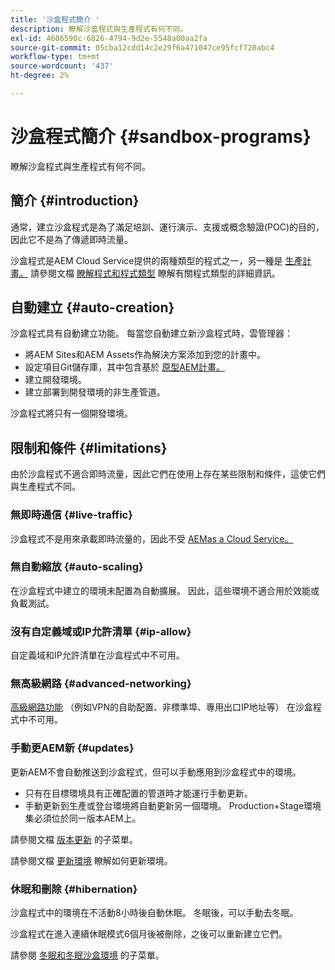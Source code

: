 ```yaml
---
title: '沙盒程式簡介 '
description: 瞭解沙盒程式與生產程式有何不同。
exl-id: 4606590c-6826-4794-9d2e-5548a00aa2fa
source-git-commit: 05cba12cdd14c2e29f6a471047ce95fcf720abc4
workflow-type: tm+mt
source-wordcount: '437'
ht-degree: 2%

---
```



# 沙盒程式簡介 {#sandbox-programs}

瞭解沙盒程式與生產程式有何不同。

## 簡介 {#introduction}

通常，建立沙盒程式是為了滿足培訓、運行演示、支援或概念驗證(POC)的目的，因此它不是為了傳遞即時流量。

沙盒程式是AEM Cloud Service提供的兩種類型的程式之一，另一種是 [生產計畫。](introduction-production-programs.md) 請參閱文檔 [瞭解程式和程式類型](/help/implementing/cloud-manager/getting-access-to-aem-in-cloud/program-types.md) 瞭解有關程式類型的詳細資訊。

## 自動建立 {#auto-creation}

沙盒程式具有自動建立功能。 每當您自動建立新沙盒程式時，雲管理器：

* 將AEM Sites和AEM Assets作為解決方案添加到您的計畫中。
* 設定項目Git儲存庫，其中包含基於 [原型AEM計畫。](https://experienceleague.adobe.com/docs/experience-manager-core-components/using/developing/archetype/overview.html)
* 建立開發環境。
* 建立部署到開發環境的非生產管道。

沙盒程式將只有一個開發環境。

## 限制和條件 {#limitations}

由於沙盒程式不適合即時流量，因此它們在使用上存在某些限制和條件，這使它們與生產程式不同。

### 無即時通信 {#live-traffic}

沙盒程式不是用來承載即時流量的，因此不受 [AEMas a Cloud Service。](https://www.adobe.com/legal/service-commitments.html)

### 無自動縮放 {#auto-scaling}

在沙盒程式中建立的環境未配置為自動擴展。 因此，這些環境不適合用於效能或負載測試。

### 沒有自定義域或IP允許清單 {#ip-allow}

自定義域和IP允許清單在沙盒程式中不可用。

### 無高級網路 {#advanced-networking}

[高級網路功能](/help/security/configuring-advanced-networking.md) （例如VPN的自助配置、非標準埠、專用出口IP地址等） 在沙盒程式中不可用。

### 手動更AEM新 {#updates}

更新AEM不會自動推送到沙盒程式，但可以手動應用到沙盒程式中的環境。

* 只有在目標環境具有正確配置的管道時才能運行手動更新。
* 手動更新到生產或登台環境將自動更新另一個環境。 Production+Stage環境集必須位於同一版本AEM上。

請參閱文檔 [版本更新](/help/implementing/deploying/aem-version-updates.md) 的子菜單。

請參閱文檔 [更新環境](/help/implementing/cloud-manager/manage-environments.md#updating-dev-environment) 瞭解如何更新環境。

### 休眠和刪除 {#hibernation}

沙盒程式中的環境在不活動8小時後自動休眠。 冬眠後，可以手動去冬眠。

沙盒程式在進入連續休眠模式6個月後被刪除，之後可以重新建立它們。

請參閱 [冬眠和冬眠沙盒環境](/help/implementing/cloud-manager/getting-access-to-aem-in-cloud/hibernating-environments.md) 的子菜單。

